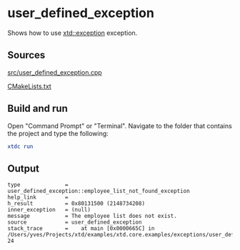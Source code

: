 # user_defined_exception

Shows how to use [xtd::exception](https://gammasoft71.github.io/xtd/reference_guides/latest/classxtd_1_1exception.html) exception.

## Sources

[src/user_defined_exception.cpp](src/user_defined_exception.cpp)

[CMakeLists.txt](CMakeLists.txt)

## Build and run

Open "Command Prompt" or "Terminal". Navigate to the folder that contains the project and type the following:

```cmake
xtdc run
```

## Output

```
type              = user_defined_exception::employee_list_not_found_exception
help_link         = 
h_result          = 0x80131500 (2148734208)
inner_exception   = (null)
message           = The employee list does not exist.
source            = user_defined_exception
stack_trace       =    at main [0x0000665C] in /Users/yves/Projects/xtd/examples/xtd.core.examples/exceptions/user_defined_exception/src/user_defined_exception.cpp:line 24
```
